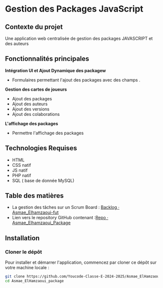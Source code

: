 
# Gestion des Packages JavaScript


## Contexte du projet
Une application web centralisée de gestion des packages JAVASCRIPT  et des auteurs

## Fonctionnalités principales

**Intégration UI et Ajout Dynamique des packagew**

-   Formulaires permettant l'ajout des packages avec des champs .

**Gestion des cartes de joueurs**

-   Ajout des packages
-   Ajout des auteurs
-   Ajout des versions
-   Ajout des colaborations

**L'affichage des packages**
-   Permettre l'affichage des packages 

## Technologies Requises
-   HTML
-   CSS natif 
-   JS  natif
-   PHP natif
-   SQL ( base de donnée MySQL)

## Table des matières

- La gestion des tâches sur un Scrum Board : [Backlog · Asmae_Elhamzaoui-fut](https://github.com/orgs/Youcode-Classe-E-2024-2025/projects/53)
-  Lien vers le repository GitHub contenant :[Repo · Asmae_Elhamzaoui_Package](https://github.com/Youcode-Classe-E-2024-2025/Asmae_ElHamzaoui_package)

 
## Installation

### Cloner le dépôt

Pour installer et démarrer l'application, commencez par cloner ce dépôt sur votre machine locale :

```bash
git clone https://github.com/Youcode-Classe-E-2024-2025/Asmae_ElHamzaoui_package
cd Asmae_ElHamzaoui_package 